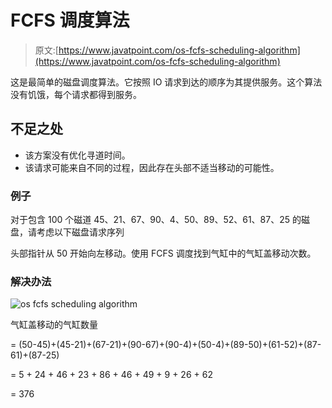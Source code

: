 # FCFS 调度算法

> 原文:[https://www.javatpoint.com/os-fcfs-scheduling-algorithm](https://www.javatpoint.com/os-fcfs-scheduling-algorithm)

这是最简单的磁盘调度算法。它按照 IO 请求到达的顺序为其提供服务。这个算法没有饥饿，每个请求都得到服务。

## 不足之处

*   该方案没有优化寻道时间。
*   该请求可能来自不同的过程，因此存在头部不适当移动的可能性。

### 例子

对于包含 100 个磁道 45、21、67、90、4、50、89、52、61、87、25 的磁盘，请考虑以下磁盘请求序列

头部指针从 50 开始向左移动。使用 FCFS 调度找到气缸中的气缸盖移动次数。

### 解决办法

![os fcfs scheduling algorithm](../Images/7a93bf1eb0863c6263d87361f8c5daf7.png)

气缸盖移动的气缸数量

= (50-45)+(45-21)+(67-21)+(90-67)+(90-4)+(50-4)+(89-50)+(61-52)+(87-61)+(87-25)

= 5 + 24 + 46 + 23 + 86 + 46 + 49 + 9 + 26 + 62

= 376